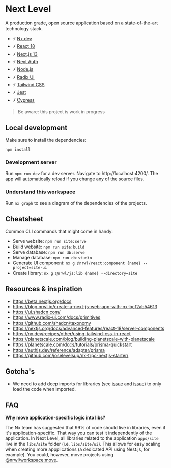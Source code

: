 # Next Level

A production grade, open source application based on a state-of-the-art technology stack.

- :zap: [Nx.dev](https://nx.dev)
- :zap: [React 18](https://react.dev/)
- :zap: [Next.js 13](https://nextjs.org/)
- :zap: [Next Auth](https://next-auth.js.org/)
- :zap: [Node.js](https://nodejs.org/en)
- :zap: [Radix UI](https://www.radix-ui.com/)
- :zap: [Tailwind CSS](https://tailwindcss.com/)
- :zap: [Jest](https://jestjs.io/)
- :zap: [Cypress](https://www.cypress.io/)

> Be aware: this project is work in progress

## Local development

Make sure to install the dependencies:

`npm install`

### Development server

Run `npm run dev` for a dev server. Navigate to http://localhost:4200/. The app will automatically reload if you change any of the source files.

### Understand this workspace

Run `nx graph` to see a diagram of the dependencies of the projects.

## Cheatsheet

Common CLI commands that might come in handy:

- Serve website: `npm run site:serve`
- Build website: `npm run site:build`
- Serve database: `npm run db:serve`
- Manage database: `npm run db:studio`
- Generate UI component: `nx g @nrwl/react:component {name} --project=site-ui`
- Create library: `nx g @nrwl/js:lib {name} --directory=site`

## Resources & inspiration

- https://beta.nextjs.org/docs
- https://blog.nrwl.io/create-a-next-js-web-app-with-nx-bcf2ab54613
- https://ui.shadcn.com/
- https://www.radix-ui.com/docs/primitives
- https://github.com/shadcn/taxonomy
- https://nextjs.org/docs/advanced-features/react-18/server-components
- https://nx.dev/recipes/other/using-tailwind-css-in-react
- https://planetscale.com/blog/building-planetscale-with-planetscale
- https://planetscale.com/docs/tutorials/prisma-quickstart
- https://authjs.dev/reference/adapter/prisma
- https://github.com/joselevelsup/nx-trpc-nextjs-starter/

## Gotcha's

- We need to add deep imports for libraries (see [issue](https://github.com/nrwl/nx/issues/3069) and [issue](https://github.com/vercel/next.js/issues/12557#issuecomment-1427088366)) to only load the code when imported.

## FAQ

**Why move application-specific logic into libs?**

The Nx team has suggested that 99% of code should live in libraries, even if it's application-specific. That way you can test it independently of the application. In Next Level, all libraries related to the application `apps/site` live in the `libs/site` folder (i.e. `libs/site/ui`). This allows for easy scaling when creating more appplications (a dedicated API using Nest.js, for example). You could, however, move projects using [@nrwl/workspace:move](https://nx.dev/packages/workspace/generators/move).
